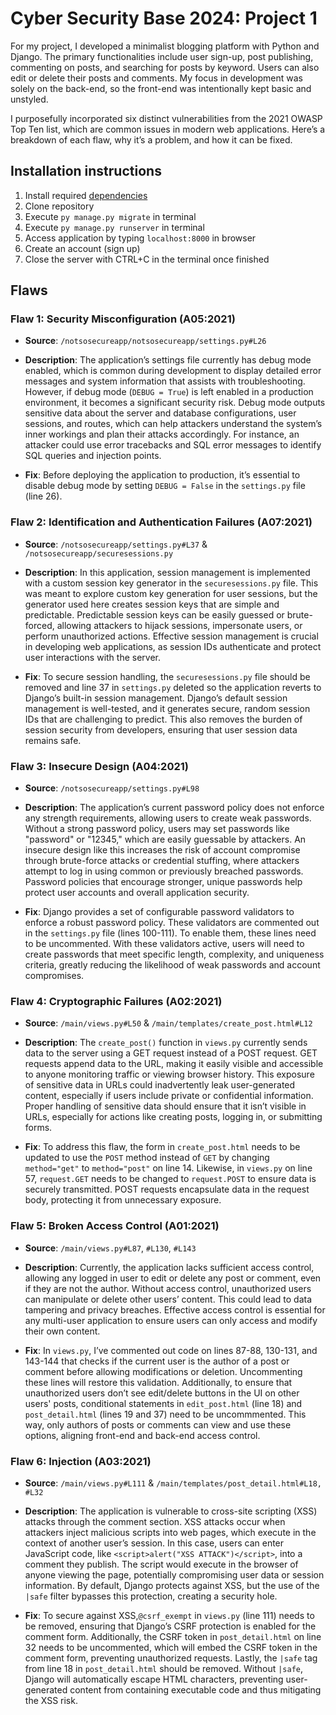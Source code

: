 # Cyber Security Base 2024: Project 1

For my project, I developed a minimalist blogging platform with Python and Django. The primary functionalities include user sign-up, post publishing, commenting on posts, and searching for posts by keyword. Users can also edit or delete their posts and comments. My focus in development was solely on the back-end, so the front-end was intentionally kept basic and unstyled.

I purposefully incorporated six distinct vulnerabilities from the 2021 OWASP Top Ten list, which are common issues in modern web applications. Here’s a breakdown of each flaw, why it’s a problem, and how it can be fixed.

## Installation instructions
1. Install required [dependencies ](https://cybersecuritybase.mooc.fi/installation-guide)
2. Clone repository
3. Execute `py manage.py migrate`  in terminal
4. Execute `py manage.py runserver`  in terminal
5. Access application by typing `localhost:8000` in browser
6. Create an account (sign up)
7. Close the server with CTRL+C in the terminal once finished

## Flaws

### Flaw 1: Security Misconfiguration (A05:2021)
- **Source**: `/notsosecureapp/notsosecureapp/settings.py#L26`
 
- **Description**: The application’s settings file currently has debug mode enabled, which is common during development to display detailed error messages and system information that assists with troubleshooting. However, if debug mode (`DEBUG = True`) is left enabled in a production environment, it becomes a significant security risk. Debug mode outputs sensitive data about the server and database configurations, user sessions, and routes, which can help attackers understand the system’s inner workings and plan their attacks accordingly. For instance, an attacker could use error tracebacks and SQL error messages to identify SQL queries and injection points.
 
- **Fix**: Before deploying the application to production, it’s essential to disable debug mode by setting `DEBUG = False` in the `settings.py` file (line 26).

### Flaw 2: Identification and Authentication Failures (A07:2021)
- **Source**: `/notsosecureapp/settings.py#L37` & `/notsosecureapp/securesessions.py`
 
- **Description**: In this application, session management is implemented with a custom session key generator in the `securesessions.py` file. This was meant to explore custom key generation for user sessions, but the generator used here creates session keys that are simple and predictable. Predictable session keys can be easily guessed or brute-forced, allowing attackers to hijack sessions, impersonate users, or perform unauthorized actions. Effective session management is crucial in developing web applications, as session IDs authenticate and protect user interactions with the server.
 
- **Fix**: To secure session handling, the `securesessions.py` file should be removed and line 37 in `settings.py` deleted so the application reverts to Django’s built-in session management. Django’s default session management is well-tested, and it generates secure, random session IDs that are challenging to predict. This also removes the burden of session security from developers, ensuring that user session data remains safe.

### Flaw 3: Insecure Design (A04:2021)
- **Source**: `/notsosecureapp/settings.py#L98`
 
- **Description**: The application’s current password policy does not enforce any strength requirements, allowing users to create weak passwords. Without a strong password policy, users may set passwords like "password" or "12345," which are easily guessable by attackers. An insecure design like this increases the risk of account compromise through brute-force attacks or credential stuffing, where attackers attempt to log in using common or previously breached passwords. Password policies that encourage stronger, unique passwords help protect user accounts and overall application security.
 
- **Fix**: Django provides a set of configurable password validators to enforce a robust password policy. These validators are commented out in the `settings.py` file (lines 100-111). To enable them, these lines need to be uncommented. With these validators active, users will need to create passwords that meet specific length, complexity, and uniqueness criteria, greatly reducing the likelihood of weak passwords and account compromises.

### Flaw 4: Cryptographic Failures (A02:2021)
- **Source**: `/main/views.py#L50` & `/main/templates/create_post.html#L12`
 
- **Description**: The `create_post()` function in `views.py` currently sends data to the server using a GET request instead of a POST request. GET requests append data to the URL, making it easily visible and accessible to anyone monitoring traffic or viewing browser history. This exposure of sensitive data in URLs could inadvertently leak user-generated content, especially if users include private or confidential information. Proper handling of sensitive data should ensure that it isn’t visible in URLs, especially for actions like creating posts, logging in, or submitting forms.
 
- **Fix**: To address this flaw, the form in `create_post.html` needs to be updated to use the `POST` method instead of `GET` by changing `method="get"` to `method="post"` on line 14. Likewise, in `views.py` on line 57, `request.GET` needs to be changed to `request.POST` to ensure data is securely transmitted. POST requests encapsulate data in the request body, protecting it from unnecessary exposure.

### Flaw 5: Broken Access Control (A01:2021)
- **Source**: `/main/views.py#L87`, `#L130`, `#L143`
 
- **Description**: Currently, the application lacks sufficient access control, allowing any logged in user to edit or delete any post or comment, even if they are not the author. Without access control, unauthorized users can manipulate or delete other users’ content. This could lead to data tampering and privacy breaches. Effective access control is essential for any multi-user application to ensure users can only access and modify their own content.
 
- **Fix**: In `views.py`, I’ve commented out code on lines 87-88, 130-131, and 143-144 that checks if the current user is the author of a post or comment before allowing modifications or deletion. Uncommenting these lines will restore this validation. Additionally, to ensure that unauthorized users don’t see edit/delete buttons in the UI on other users' posts, conditional statements in `edit_post.html` (line 18) and `post_detail.html` (lines 19 and 37) need to be uncommmented. This way, only authors of posts or comments can view and use these options, aligning front-end and back-end access control.

### Flaw 6: Injection (A03:2021)
- **Source**: `/main/views.py#L111` & `/main/templates/post_detail.html#L18, #L32`
 
- **Description**: The application is vulnerable to cross-site scripting (XSS) attacks through the comment section. XSS attacks occur when attackers inject malicious scripts into web pages, which execute in the context of another user’s session. In this case, users can enter JavaScript code, like `<script>alert("XSS ATTACK")</script>`, into a comment they publish. The script would execute in the browser of anyone viewing the page, potentially compromising user data or session information. By default, Django protects against XSS, but the use of the `|safe` filter bypasses this protection, creating a security hole.
 
- **Fix**: To secure against XSS,`@csrf_exempt` in `views.py` (line 111) needs to be removed, ensuring that Django’s CSRF protection is enabled for the comment form. Additionally, the CSRF token in `post_detail.html` on line 32 needs to be uncommented, which will embed the CSRF token in the comment form, preventing unauthorized requests. Lastly, the `|safe` tag from line 18 in `post_detail.html` should be removed. Without `|safe`, Django will automatically escape HTML characters, preventing user-generated content from containing executable code and thus mitigating the XSS risk.

